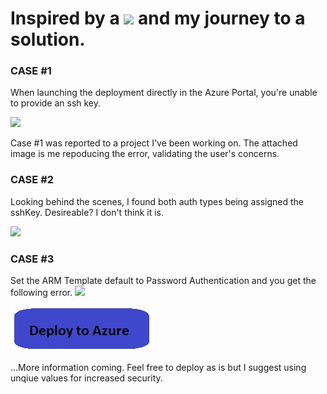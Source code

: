 
# Inspired by a <img src="https://github.com/marlonsingleton/simple-Azure-linuxVM-bug-free/blob/master/bug.jpg"/> and my journey to a solution.


### CASE #1
When launching the deployment directly in the Azure Portal, you're unable to provide an ssh key.

<img src="https://github.com/marlonsingleton/simple-Azure-linuxVM-bug-free/blob/master/portalbug.jpg"/>

Case #1 was reported to a project I've been working on. The attached image is me repoducing the error, validating the user's concerns.

### CASE #2
Looking behind the scenes, I found both auth types being assigned the sshKey. Desireable? I don't think it is.

<img src="https://github.com/marlonsingleton/simple-Azure-linuxVM-bug-free/blob/master/2authsAssignedsshKey.jpg"/>

### CASE #3
Set the ARM Template default to Password Authentication and you get the following error.
<img src="https://github.com/marlonsingleton/simple-Azure-linuxVM-bug-free/blob/master/Failed_withPasswordAuthSet.jpg"/>


<a href="https://portal.azure.com/#create/Microsoft.Template/uri/https%3A%2F%2Fraw.githubusercontent.com%2Fmarlonsingleton%2Fazure-simple-linuxVM-bug-free%2Fmaster%2Fazuredeploy.json" target="_blank">
    <img src="https://github.com/marlonsingleton/azure-simple-linuxVM-bug-free/blob/master/DeployButton.jpg"/>
</a>

...More information coming. Feel free to deploy as is but I suggest using unqiue values for increased security.
